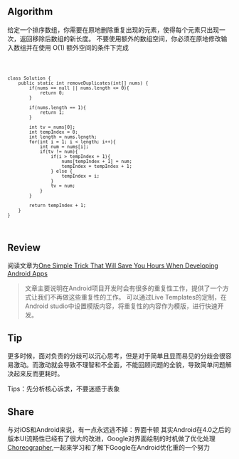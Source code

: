 ## Algorithm
给定一个排序数组，你需要在原地删除重复出现的元素，使得每个元素只出现一次，返回移除后数组的新长度。
不要使用额外的数组空间，你必须在原地修改输入数组并在使用 O(1) 额外空间的条件下完成

<code>
    
    class Solution {
        public static int removeDuplicates(int[] nums) {
            if(nums == null || nums.length <= 0){
                return 0;
            }

            if(nums.length == 1){
                return 1;
            }

            int tv = nums[0];
            int tempIndex = 0;
            int length = nums.length;
            for(int i = 1; i < length; i++){
                int num = nums[i];
                if(tv != num){
                    if(i > tempIndex + 1){
                        nums[tempIndex + 1] = num;
                        tempIndex = tempIndex + 1;
                    } else {
                        tempIndex = i;
                    }
                    tv = num;
                }
            }

            return tempIndex + 1;
        }
    }
</code>

## Review
阅读文章为[One Simple Trick That Will Save You Hours When Developing Android Apps](https://medium.com/atomic-robot/one-simple-trick-that-will-save-you-hours-when-developing-android-apps-6902c3aef226)

> 文章主要说明在Android项目开发时会有很多的重复性工作，提供了一个方式让我们不再做这些重复性的工作。
  可以通过Live Templates的定制，在Android studio中设置模版内容，将重复性的内容作为模版，进行快速开发。

## Tip
更多时候，面对负责的分歧可以沉心思考，但是对于简单且显而易见的分歧会很容易激动。而激动就会导致不理智和不全面，不能回顾问题的全貌，导致简单问题解决起来反而更耗时。

Tips：先分析核心诉求，不要迷惑于表象

## Share
<!-- 本来是想着分享自己的文章和观点，但是不得不承认之前的计划太乐观自己的能力，也算是给自己上了一课。
总体目标不变，后续会有自己的文章和观点分享。-->

与对iOS和Android来说，有一点永远逃不掉：界面卡顿
其实Android在4.0之后的版本UI流畅性已经有了很大的改进，Google对界面绘制的时机做了优化处理
[Choreographer](https://juejin.im/post/5cb1bafe6fb9a068a84fda40),一起来学习和了解下Google在Android优化重的一个努力


